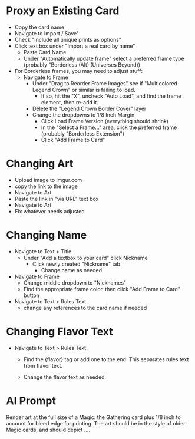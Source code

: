 # Proxy an Existing Card
- Copy the card name
- Navigate to Import / Save'
- Check "Include all unique prints as options"
- Click text box under "Import a real card by name"
    - Paste Card Name
    - Under "Automatically update frame" select a preferred frame type (probably "Borderless (Alt) (Universes Beyond))
- For Borderless frames, you may need to adjust stuff:
  - Navigate to Frame
    - Under "Drag to Reorder Frame Images" see if "Multicolored Legend Crown" or similar is failing to load.
 	  - If so, hit the "X", uncheck "Auto Load", and find the frame element, then re-add it.
    - Delete the "Legend Crown Border Cover" layer
    - Change the dropdowns to 1/8 Inch Margin
      - Click Load Frame Version (everything should shrink)
      - In the "Select a Frame..." area, click the preferred frame (probably "Borderless Extension")
      - Click "Add Frame to Card"

# Changing Art
- Upload image to imgur.com
- copy the link to the image
- Navigate to Art
- Paste the link in "via URL" text box
- Navigate to Art
- Fix whatever needs adjusted

# Changing Name
- Navigate to Text > Title
    - Under "Add a textbox to your card" click Nickname
        - Click newly created "Nickname" tab
            - Change name as needed
- Navigate to Frame
	- Change middle dropdown to "Nicknames"
	- Find the appropriate frame color, then click "Add Frame to Card" button	
- Navigate to Text > Rules Text
	- change any references to the card name if needed



# Changing Flavor Text
- Navigate to Text > Rules Text
	- Find the {flavor} tag or add one to the end. This separates rules text from flavor text.

	- Change the flavor text as needed.


# AI Prompt
Render art at the full size of a Magic: the Gathering card plus 1/8 inch to account for bleed edge for printing. The art should be in the style of older Magic cards, and should depict ....



